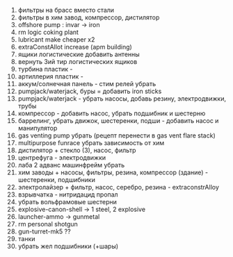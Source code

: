 1) фильтры на брасс вместо стали
2) фильтры в хим завод, компрессор, дистилятор
3) offshore pump : invar -> iron
4) rm logic coking plant
5) lubricant make cheaper x2
6) extraConstAllot increase (apm building)
7) ящики логистические добавить антенны
8) вернуть 3ий тир логистических ящиков
9) турбина пластик -
10) артиллерия пластик -
11) аккум/солнечная панель - стим релей убрать
12) pumpjack/waterjack, буры = добавить iron sticks
13) pumpjack/waterjack - убрать насосы, добавь резину, электродвижки, трубы
14) компрессор - добавить насос, убрать подшибник и шестерню
15) баррелинг, убрать движок, шестеренки, подши - добавить насос и манипулятор
16) gas venting pump убрать (рецепт перенести в gas vent flare stack)
17) multipurpose funrace  убрать зависимость от хим
18) дистилятор + стекло (3), насос, фильтр
19) центрефуга - электродвижки
20) лаба 2 адванс машинфрейм убрать
21) хим заводы + насосы, фильтры, резина, компрессор (здание) - шестеренки, подшибники
22) электролайзер + фильтр, насос, серебро, резина - extraconstrAlloy
23) взрывчатка - нитридацид пропал
24) убрать вольфрамовые шестерни
25) explosive-canon-shell -> 1 steel, 2 explosive
26) launcher-ammo -> gunmetal
27) rm personal shotgun
28) gun-turret-mk5 ??
29) танки
30) убрать жел подшибники (+шары)